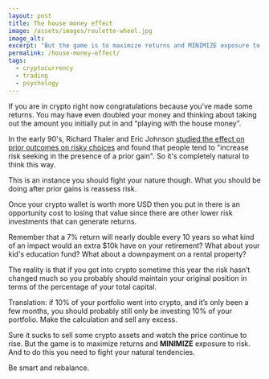 ```yaml
---
layout: post
title: The house money effect
image: /assets/images/roulette-wheel.jpg
image_alt: 
excerpt: "But the game is to maximize returns and MINIMIZE exposure to risk. And to do this you need to fight your natural tendencies."
permalink: /house-money-effect/
tags:
  - cryptocurrency
  - trading
  - psychology
--- 
```


If you are in crypto right now congratulations because you’ve made some returns. You may have even doubled your money and thinking about taking out the amount you initially put in and “playing with the house money”. 

In the early 90's, Richard Thaler and Eric Johnson [studied the effect on prior outcomes on risky choices](https://www0.gsb.columbia.edu/mygsb/faculty/research/pubfiles/1154/thaler_and_johnson.pdf) and found that people tend to "increase risk seeking in the presence of a prior gain". So it's completely natural to think this way.

This is an instance you should fight your nature though. What you should be doing after prior gains is reassess risk.

Once your crypto wallet is worth more USD then you put in there is an opportunity cost to losing that value since there are other lower risk investments that can generate returns.

Remember that a 7% return will nearly double every 10 years so what kind of an impact would an extra $10k have on your retirement? What about your kid's education fund? What about a downpayment on a rental property?

The reality is that if you got into crypto sometime this year the risk hasn’t changed much so you probably should maintain your original position in terms of the percentage of your total capital.

Translation: if 10% of your portfolio went into crypto, and it’s only been a few months, you should probably still only be investing 10% of your portfolio. Make the calculation and sell any excess.

Sure it sucks to sell some crypto assets and watch the price continue to rise. But the game is to maximize returns and **MINIMIZE** exposure to risk. And to do this you need to fight your natural tendencies.

Be smart and rebalance.